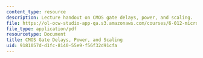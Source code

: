 ```yaml
---
content_type: resource
description: Lecture handout on CMOS gate delays, power, and scaling.
file: https://ol-ocw-studio-app-qa.s3.amazonaws.com/courses/6-012-microelectronic-devices-and-circuits-fall-2009/9181057dd1fc814055e9f56f32d91cfa_MIT6_012F09_lec16_scaling.pdf
file_type: application/pdf
resourcetype: Document
title: CMOS Gate Delays, Power, and Scaling
uid: 9181057d-d1fc-8140-55e9-f56f32d91cfa
---
```

